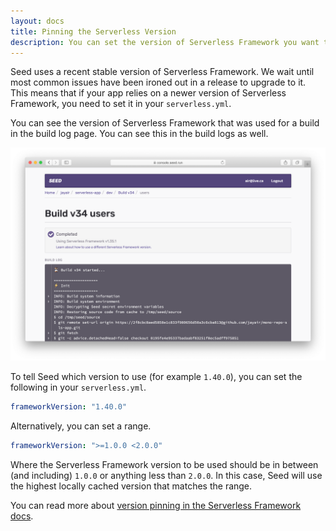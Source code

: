```yaml
---
layout: docs
title: Pinning the Serverless Version
description: You can set the version of Serverless Framework you want to use for your deployments by setting it in the serverless.yml
---
```


Seed uses a recent stable version of Serverless Framework. We wait until most common issues have been ironed out in a release to upgrade to it. This means that if your app relies on a newer version of Serverless Framework, you need to set it in your `serverless.yml`.

You can see the version of Serverless Framework that was used for a build in the build log page. You can see this in the build logs as well.

![Serverless Framework version in build log](/assets/docs/pinning-the-serverless-version/serverless-framework-version-in-build-log.png)

To tell Seed which version to use (for example `1.40.0`), you can set the following in your `serverless.yml`.

``` yml
frameworkVersion: "1.40.0"
```

Alternatively, you can set a range.

``` yml
frameworkVersion: ">=1.0.0 <2.0.0"
```

Where the Serverless Framework version to be used should be in between (and including) `1.0.0` or anything less than `2.0.0`. In this case, Seed will use the highest locally cached version that matches the range.

You can read more about [version pinning in the Serverless Framework docs](https://serverless.com/framework/docs/providers/aws/guide/services#pinning-a-version).
